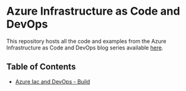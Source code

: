 # Azure Infrastructure as Code and DevOps

This repository hosts all the code and examples from the Azure Infrastructure as Code and DevOps blog series available [here](https://azurewithaj.wordpress.com/).

## Table of Contents

- [Azure Iac and DevOps - Build](https://azurewithaj.wordpress.com/2024/12/12/azure-iac-and-devops-series-build/)